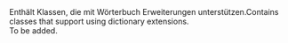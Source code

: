 <Namespace Name="Microsoft.Azure.Devices.Common.Extensions">
  <Docs>
    <summary><span data-ttu-id="06e04-101">Enthält Klassen, die mit Wörterbuch Erweiterungen unterstützen.</span><span class="sxs-lookup"><span data-stu-id="06e04-101">Contains classes that support using dictionary extensions.</span></span></summary> 
    <remarks>To be added.</remarks>
  </Docs>
</Namespace>
